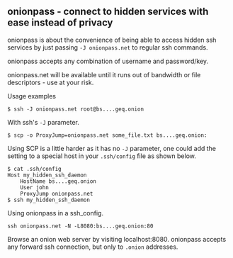 onionpass - connect to hidden services with ease instead of privacy
---
onionpass is about the convenience of being able to access hidden ssh services by just passing `-J onionpass.net` to regular ssh commands.

onionpass accepts any combination of username and password/key.

onionpass.net will be available until it runs out of bandwidth or file descriptors - use at your risk.

Usage examples
```
$ ssh -J onionpass.net root@bs....geq.onion
```
With ssh's `-J` parameter.

```
$ scp -o ProxyJump=onionpass.net some_file.txt bs....geq.onion:
```
Using SCP is a little harder as it has no `-J` parameter, one could add the setting to a special host in your `.ssh/config` file as shown below.

```
$ cat .ssh/config
Host my_hidden_ssh_daemon
    HostName bs....geq.onion
    User john
    ProxyJump onionpass.net
$ ssh my_hidden_ssh_daemon
```
Using onionpass in a ssh_config.

```
ssh onionpass.net -N -L8080:bs....geq.onion:80
```
Browse an onion web server by visiting localhost:8080. 
onionpass accepts any forward ssh connection, but only to `.onion` addresses.